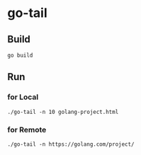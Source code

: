 # go-tail

## Build

```
go build
```

## Run

### for Local

```
./go-tail -n 10 golang-project.html
```

### for Remote

```
./go-tail -n https://golang.com/project/
```
